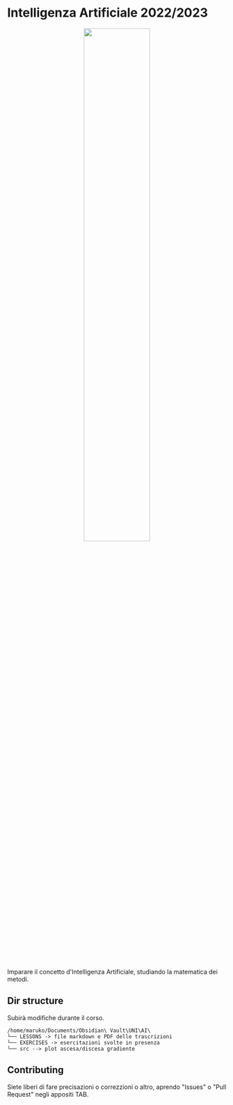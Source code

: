 # Intelligenza Artificiale 2022/2023

<div align=center>
  <image src=/.pics/graph.png width=55%></image></br></br>
</div>
Imparare il concetto d'Intelligenza Artificiale, studiando la matematica dei metodi.

## Dir structure
Subirà modifiche durante il corso.
```
/home/maruko/Documents/Obsidian\ Vault\UNI\AI\
└── LESSONS -> file markdown e PDF delle trascrizioni
└── EXERCISES -> esercitazioni svolte in presenza
└── src --> plot ascesa/discesa gradiente
```
## Contributing
Siete liberi di fare precisazioni o correzzioni o altro, aprendo "Issues" o "Pull Request" negli appositi TAB.
